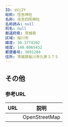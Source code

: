 ```yaml
---
ID: oVj2Y
総称: 住吉神社
名称: 住吉四所神社
名称読み: null
別名: null
都道府県: 茨城県
区域: 桜川市
緯度: 36.3774202
経度: 140.0865432
郵便番号: 3091204
住所: 茨城県桜川市久原３７５
---
```


## その他

### 参考URL

| URL | 説明          |
| --- | ------------- |
|     | OpenStreetMap |
